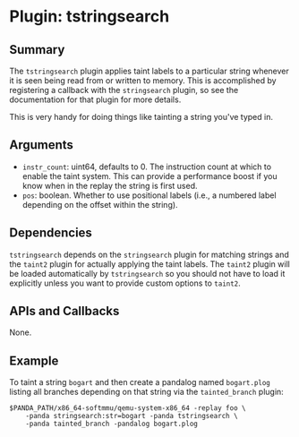 Plugin: tstringsearch
===========

Summary
-------

The `tstringsearch` plugin applies taint labels to a particular string whenever it is seen being read from or written to memory. This is accomplished by registering a callback with the `stringsearch` plugin, so see the documentation for that plugin for more details.

This is very handy for doing things like tainting a string you've typed in.

Arguments
---------

* `instr_count`: uint64, defaults to 0. The instruction count at which to enable the taint system. This can provide a performance boost if you know when in the replay the string is first used.
* `pos`: boolean. Whether to use positional labels (i.e., a numbered label depending on the offset within the string).

Dependencies
------------

`tstringsearch` depends on the `stringsearch` plugin for matching strings and the `taint2` plugin for actually applying the taint labels. The `taint2` plugin will be loaded automatically by `tstringsearch` so you should not have to load it explicitly unless you want to provide custom options to `taint2`.

APIs and Callbacks
------------------

None.

Example
-------

To taint a string `bogart` and then create a pandalog named `bogart.plog` listing all branches depending on that string via the `tainted_branch` plugin:

    $PANDA_PATH/x86_64-softmmu/qemu-system-x86_64 -replay foo \
        -panda stringsearch:str=bogart -panda tstringsearch \
        -panda tainted_branch -pandalog bogart.plog
